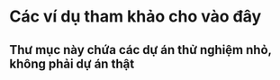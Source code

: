 # Các ví dụ tham khảo cho vào đây
## Thư mục này chứa các dự án thử nghiệm nhỏ, không phải dự án thật